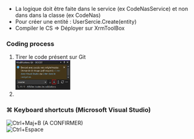 - La logique doit être faite dans le service (ex CodeNasService) et non dans dans la classe (ex CodeNas)
- Pour créer une entité : UserSercie.Create(entity)
- Compiler le CS => Déployer sur XrmToolBox

### Coding process
1. Tirer le code présent sur Git <br> <img src="../zfiles/VisualStudio_pull.png" alt="VisualStudio_pull" style="width:30%"/>
3. 

### ⌘ Keyboard shortcuts (Microsoft Visual Studio)
![Ctrl+Maj+B](https://img.shields.io/badge/Ctrl+Maj+B-Compiler_ou_générer_la_solution-blue) (A CONFIRMER)    
![Ctrl+Espace](https://img.shields.io/badge/Ctrl+Espace-Autocomplétion-blue)
